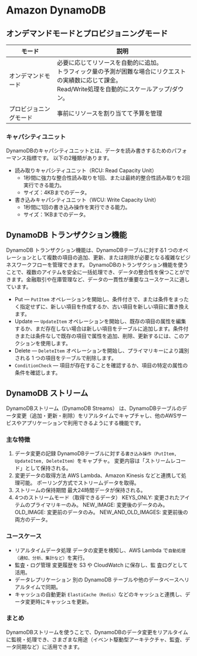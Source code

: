 # Amazon DynamoDB

## オンデマンドモードとプロビジョニングモード

| モード | 説明 |
| --- | --- |
| オンデマンドモード | 必要に応じてリソースを自動的に追加。<br>トラフィック量の予測が困難な場合にリクエストの実績数に応じて課金。<br>Read/Write処理を自動的にスケールアップ/ダウン。 |
| プロビジョニングモード | 事前にリソースを割り当てて予算を管理 |

### キャパシティユニット

DynamoDBのキャパシティユニットとは、データを読み書きするためのパフォーマンス指標です。
以下の2種類があります。

- 読み取りキャパシティユニット（RCU: Read Capacity Unit）
  - 1秒間に強力な整合性読み取りを1回、または最終的整合性読み取りを2回実行できる能力。
  - サイズ：4KBまでのデータ。
- 書き込みキャパシティユニット（WCU: Write Capacity Unit）
  - 1秒間に1回の書き込み操作を実行できる能力。
  - サイズ：1KBまでのデータ。

## DynamoDB トランザクション機能

DynamoDB トランザクション機能は、DynamoDBテーブルに対する1 つのオペレーションとして複数の項目の追加、更新、または削除が必要となる複雑なビジネスワークフローを管理できます。
DynamoDBのトランザクション機能を使うことで、複数のアイテムを安全に一括処理でき、データの整合性を保つことができます。金融取引や在庫管理など、データの一貫性が重要なユースケースに適しています。

- Put — `PutItem` オペレーションを開始し、条件付きで、または条件をまったく指定せずに、新しい項目を作成するか、古い項目を新しい項目に置き換えます。
- Update — `UpdateItem` オペレーションを開始し、既存の項目の属性を編集するか、まだ存在しない場合は新しい項目をテーブルに追加します。条件付きまたは条件なしで既存の項目で属性を追加、削除、更新するには、このアクションを使用します。
- Delete — `DeleteItem` オペレーションを開始し、プライマリキーにより識別される 1 つの項目をテーブルで削除します。
- `ConditionCheck` — 項目が存在することを確認するか、項目の特定の属性の条件を確認します。

## DynamoDB ストリーム

DynamoDBストリーム（DynamoDB Streams） は、DynamoDBテーブルのデータ変更（追加・更新・削除）をリアルタイムでキャプチャし、他のAWSサービスやアプリケーションで利用できるようにする機能です。

### 主な特徴
1. データ変更の記録
DynamoDBテーブルに対する`書き込み操作（PutItem, UpdateItem, DeleteItem）`をキャプチャ。
変更内容は「ストリームレコード」として保持される。
2. 変更データの取得方法
AWS Lambda、Amazon Kinesis などと連携して処理可能。
ポーリング方式でストリームデータを取得。
3. ストリームの保持期間
最大24時間データが保持される。
4. 4つのストリームモード（取得できるデータ）
KEYS_ONLY: 変更されたアイテムのプライマリキーのみ。
NEW_IMAGE: 変更後のデータのみ。
OLD_IMAGE: 変更前のデータのみ。
NEW_AND_OLD_IMAGES: 変更前後の両方のデータ。

### ユースケース

- リアルタイムデータ処理
データの変更を検知し、AWS Lambda で`自動処理（通知、分析、集計など）`を実行。
- 監査・ログ管理
変更履歴を S3 や CloudWatch に保存し、監
査ログとして活用。
- データレプリケーション
別の DynamoDB テーブルや他のデータベースへリアルタイムで同期。
- キャッシュの自動更新
`ElastiCache（Redis）`などのキャッシュと連携し、データ変更時にキャッシュを更新。
### まとめ
DynamoDBストリームを使うことで、DynamoDBのデータ変更をリアルタイムに監視・処理でき、さまざまな用途（イベント駆動型アーキテクチャ、監査、データ同期など）に活用できます。